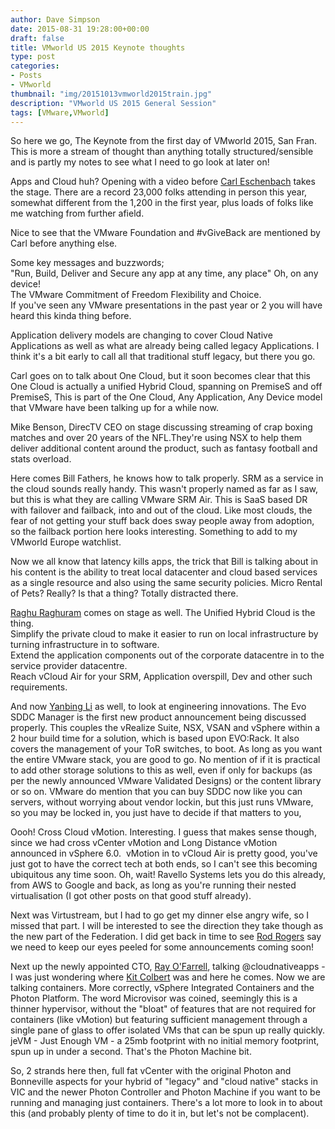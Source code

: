 ```yaml
---
author: Dave Simpson
date: 2015-08-31 19:28:00+00:00
draft: false
title: VMworld US 2015 Keynote thoughts
type: post
categories:
- Posts
- VMworld
thumbnail: "img/20151013vmworld2015train.jpg"
description: "VMworld US 2015 General Session"
tags: [VMware,VMworld]
---
```


So here we go, The Keynote from the first day of VMworld 2015, San Fran. This is more a stream of thought than anything totally structured/sensible and is partly my notes to see what I need to go look at later on!  
  
Apps and Cloud huh? Opening with a video before [Carl Eschenbach](https://twitter.com/carl_eschenbach) takes the stage. There are a record 23,000 folks attending in person this year, somewhat different from the 1,200 in the first year, plus loads of folks like me watching from further afield.  
  
Nice to see that the VMware Foundation and #vGiveBack are mentioned by Carl before anything else.  

  
Some key messages and buzzwords;  
"Run, Build, Deliver and Secure any app at any time, any place" Oh, on any device!  
The VMware Commitment of Freedom Flexibility and Choice.  
If you've seen any VMware presentations in the past year or 2 you will have heard this kinda thing before.  
  
Application delivery models are changing to cover Cloud Native Applications as well as what are already being called legacy Applications. I think it's a bit early to call all that traditional stuff legacy, but there you go.  
  
Carl goes on to talk about One Cloud, but it soon becomes clear that this One Cloud is actually a unified Hybrid Cloud, spanning on PremiseS and off PremiseS, This is part of the One Cloud, Any Application, Any Device model that VMware have been talking up for a while now.  
  
Mike Benson, DirecTV CEO on stage discussing streaming of crap boxing matches and over 20 years of the NFL.They're using NSX to help them deliver additional content around the product, such as fantasy football and stats overload.  
  
Here comes Bill Fathers, he knows how to talk properly. SRM as a service in the cloud sounds really handy. This wasn't properly named as far as I saw, but this is what they are calling VMware SRM Air. This is SaaS based DR with failover and failback, into and out of the cloud. Like most clouds, the fear of not getting your stuff back does sway people away from adoption, so the failback portion here looks interesting. Something to add to my VMworld Europe watchlist.  
  
Now we all know that latency kills apps, the trick that Bill is talking about in his content is the ability to treat local datacenter and cloud based services as a single resource and also using the same security policies. Micro Rental of Pets? Really? Is that a thing? Totally distracted there.  
  
[Raghu Raghuram](https://twitter.com/raghuraghuram) comes on stage as well. The Unified Hybrid Cloud is the thing.  
Simplify the private cloud to make it easier to run on local infrastructure by turning infrastructure in to software.  
Extend the application components out of the corporate datacentre in to the service provider datacentre.  
Reach vCloud Air for your SRM, Application overspill, Dev and other such requirements.  
  
And now [Yanbing Li](https://twitter.com/ybhighheels) as well, to look at engineering innovations. The Evo SDDC Manager is the first new product announcement being discussed properly. This couples the vRealize Suite, NSX, VSAN and vSphere within a 2 hour build time for a solution, which is based upon EVO:Rack. It also covers the management of your ToR switches, to boot. As long as you want the entire VMware stack, you are good to go. No mention of if it is practical to add other storage solutions to this as well, even if only for backups (as per the newly announced VMware Validated Designs) or the content library or so on. VMware do mention that you can buy SDDC now like you can servers, without worrying about vendor lockin, but this just runs VMware, so you may be locked in, you just have to decide if that matters to you,  
  
Oooh! Cross Cloud vMotion. Interesting. I guess that makes sense though, since we had cross vCenter vMotion and Long Distance vMotion announced in vSphere 6.0.  vMotion in to vCloud Air is pretty good, you've just got to have the correct tech at both ends, so I can't see this becoming ubiquitous any time soon. Oh, wait! Ravello Systems lets you do this already, from AWS to Google and back, as long as you're running their nested virtualisation (I got other posts on that good stuff already).  
  
Next was Virtustream, but I had to go get my dinner else angry wife, so I missed that part. I will be interested to see the direction they take though as the new part of the Federation. I did get back in time to see [Rod Rogers](https://twitter.com/rjrogers87) say we need to keep our eyes peeled for some announcements coming soon!  
  
Next up the newly appointed CTO, [Ray O'Farrell](https://twitter.com/ray_ofarrell), talking @cloudnativeapps - I was just wondering where [Kit Colbert](https://twitter.com/kitcolbert) was and here he comes. Now we are talking containers. More correctly, vSphere Integrated Containers and the Photon Platform. The word Microvisor was coined, seemingly this is a thinner hypervisor, without the "bloat" of features that are not required for containers (like vMotion) but featuring sufficient management through a single pane of glass to offer isolated VMs that can be spun up really quickly. jeVM - Just Enough VM - a 25mb footprint with no initial memory footprint, spun up in under a second. That's the Photon Machine bit.  
  
So, 2 strands here then, full fat vCenter with the original Photon and Bonneville aspects for your hybrid of "legacy" and "cloud native" stacks in VIC and the newer Photon Controller and Photon Machine if you want to be running and managing just containers. There's a lot more to look in to about this (and probably plenty of time to do it in, but let's not be complacent).  
  
  

